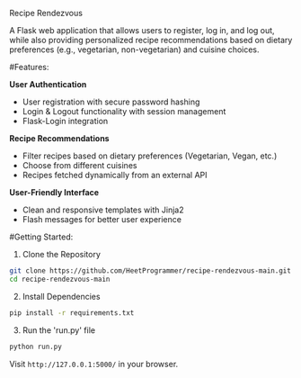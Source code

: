 

Recipe Rendezvous

A Flask web application that allows users to register, log in, and log out, while also providing personalized recipe recommendations based on dietary preferences (e.g., vegetarian, non-vegetarian) and cuisine choices.

#Features:

**User Authentication**

  * User registration with secure password hashing
  * Login & Logout functionality with session management
  * Flask-Login integration

**Recipe Recommendations**

  * Filter recipes based on dietary preferences (Vegetarian, Vegan, etc.)
  * Choose from different cuisines
  * Recipes fetched dynamically from an external API

**User-Friendly Interface**

  * Clean and responsive templates with Jinja2
  * Flash messages for better user experience


#Getting Started:
1. Clone the Repository

```Bash
git clone https://github.com/HeetProgrammer/recipe-rendezvous-main.git
cd recipe-rendezvous-main
```



2. Install Dependencies

```bash
pip install -r requirements.txt
```


3. Run the 'run.py' file

```bash
python run.py
```

Visit `http://127.0.0.1:5000/` in your browser.











